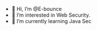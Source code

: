 - 👋 Hi, I’m @E-bounce
- 👀 I’m interested in Web Security.
- 🌱 I’m currently learning Java Sec

<!---
E-bounce/E-bounce is a ✨ special ✨ repository because its `README.md` (this file) appears on your GitHub profile.
You can click the Preview link to take a look at your changes.
--->
